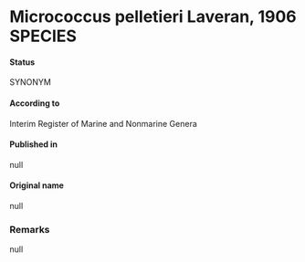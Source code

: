 Micrococcus pelletieri Laveran, 1906 SPECIES
=======

#### Status
SYNONYM

#### According to
Interim Register of Marine and Nonmarine Genera

#### Published in
null

#### Original name
null

### Remarks
null